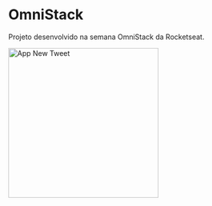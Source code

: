 # OmniStack
<p>Projeto desenvolvido na semana OmniStack da Rocketseat.</p>

<img src="https://i.imgur.com/3JeKgen.gif" alt="App New Tweet" width="300">
